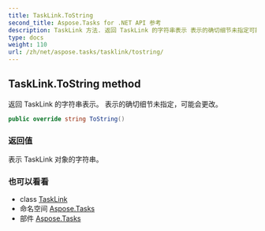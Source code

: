 ```yaml
---
title: TaskLink.ToString
second_title: Aspose.Tasks for .NET API 参考
description: TaskLink 方法. 返回 TaskLink 的字符串表示 表示的确切细节未指定可能会更改
type: docs
weight: 110
url: /zh/net/aspose.tasks/tasklink/tostring/
---
```

## TaskLink.ToString method

返回 TaskLink 的字符串表示。 表示的确切细节未指定，可能会更改。

```csharp
public override string ToString()
```

### 返回值

表示 TaskLink 对象的字符串。

### 也可以看看

* class [TaskLink](../)
* 命名空间 [Aspose.Tasks](../../tasklink/)
* 部件 [Aspose.Tasks](../../../)


